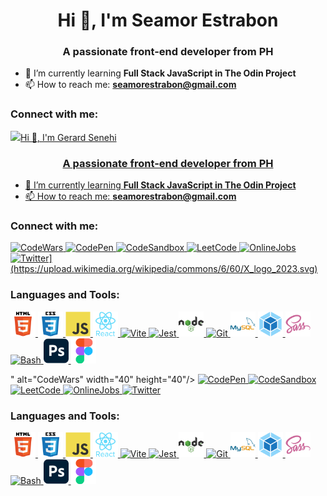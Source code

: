 <h1 align="center">Hi 👋, I'm Seamor Estrabon</h1>
<h3 align="center">A passionate front-end developer from PH</h3>

- 🌱 I’m currently learning **Full Stack JavaScript in The Odin Project**  
- 📫 How to reach me: **seamorestrabon@gmail.com**

<h3 align="left">Connect with me:</h3>
<p align="left">
  <!-- CodeWars -->
  <a href="https://www.codewars.com/users/CeeZ11" target="_blank" rel="noreferrer"> 
    <img src="<h1 align="center">Hi 👋, I'm Gerard Senehi</h1>
<h3 align="center">A passionate front-end developer from PH</h3>

- 🌱 I’m currently learning **Full Stack JavaScript in The Odin Project**  
- 📫 How to reach me: **seamorestrabon@gmail.com**

<h3 align="left">Connect with me:</h3>
<p align="left">
  <!-- CodeWars -->
  <a href="https://www.codewars.com/users/CeeZ11" target="_blank" rel="noreferrer"> 
    <img src="[https://www.codewars.com/packs/assets/logo.61192cf7.svg](https://www.codewars.com/packs/assets/logo.61192cf7.svg)" alt="CodeWars" width="40" height="40"/> 
  </a>
  <!-- CodePen -->
  <a href="https://codepen.io/CeeZ11" target="_blank" rel="noreferrer"> 
    <img src="[https://static.codepen.io/assets/favicon/favicon-512x512-1317b7735d069df66c8b7c6ec0bf3a77.png](https://static.codepen.io/assets/favicon/favicon-512x512-1317b7735d069df66c8b7c6ec0bf3a77.png)" alt="CodePen" width="40" height="40"/> 
  </a>
  <!-- CodeSandbox -->
  <a href="https://codesandbox.io/u/ceez-11" target="_blank" rel="noreferrer"> 
    <img src="https://cdn.jsdelivr.net/npm/simple-icons@v6/icons/codesandbox.svg" alt="CodeSandbox" width="40" height="40"/> 
  </a>
  <!-- LeetCode -->
  <a href="https://leetcode.com/ceez-11" target="_blank" rel="noreferrer"> 
    <img src="https://upload.wikimedia.org/wikipedia/commons/1/19/LeetCode_logo_black.png" alt="LeetCode" width="40" height="40"/> 
  </a>
  <!-- OnlineJobs -->
  <a href="https://www.onlinejobs.ph/jobseekers/info/1493644" target="_blank" rel="noreferrer"> 
    <img src="[https://www.onlinejobs.ph/images/home/oj-logo.svg](https://www.onlinejobs.ph/images/home/oj-logo.svg)" alt="OnlineJobs" width="40" height="40"/> 
  </a>
  <!-- Twitter -->
  <a href="https://x.com/Seeeeaz" target="_blank" rel="noreferrer"> 
    <img src="[https://upload.wikimedia.org/wikipedia/commons/6/60/X_logo_2023.svg" alt="Twitter](https://upload.wikimedia.org/wikipedia/commons/6/60/X_logo_2023.svg)" alt="Twitter" width="40" height="40"/> 
  </a>
</p>

<h3 align="left">Languages and Tools:</h3>
<p align="left"> 
  <a href="https://developer.mozilla.org/en-US/docs/Web/HTML" target="_blank" rel="noreferrer"> 
    <img src="https://raw.githubusercontent.com/devicons/devicon/master/icons/html5/html5-original-wordmark.svg" alt="HTML5" width="40" height="40"/> 
  </a> 
  <a href="https://developer.mozilla.org/en-US/docs/Web/CSS" target="_blank" rel="noreferrer"> 
    <img src="https://raw.githubusercontent.com/devicons/devicon/master/icons/css3/css3-original-wordmark.svg" alt="CSS3" width="40" height="40"/> 
  </a> 
  <a href="https://developer.mozilla.org/en-US/docs/Web/JavaScript" target="_blank" rel="noreferrer"> 
    <img src="https://raw.githubusercontent.com/devicons/devicon/master/icons/javascript/javascript-original.svg" alt="JavaScript" width="40" height="40"/> 
  </a> 
  <a href="https://reactjs.org/" target="_blank" rel="noreferrer"> 
    <img src="https://raw.githubusercontent.com/devicons/devicon/master/icons/react/react-original-wordmark.svg" alt="React" width="40" height="40"/> 
  </a> 
  <a href="https://vitejs.dev/" target="_blank" rel="noreferrer"> 
    <img src="https://vitejs.dev/logo.svg" alt="Vite" width="40" height="40"/> 
  </a>
  <a href="https://jestjs.io" target="_blank" rel="noreferrer"> 
    <img src="https://www.vectorlogo.zone/logos/jestjsio/jestjsio-icon.svg" alt="Jest" width="40" height="40"/> 
  </a> 
  <a href="https://nodejs.org" target="_blank" rel="noreferrer"> 
    <img src="https://raw.githubusercontent.com/devicons/devicon/master/icons/nodejs/nodejs-original-wordmark.svg" alt="Node.js" width="40" height="40"/> 
  </a> 
  <a href="https://git-scm.com" target="_blank" rel="noreferrer"> 
    <img src="https://www.vectorlogo.zone/logos/git-scm/git-scm-icon.svg" alt="Git" width="40" height="40"/> 
  </a> 
  <a href="https://www.mysql.com/" target="_blank" rel="noreferrer"> 
    <img src="https://raw.githubusercontent.com/devicons/devicon/master/icons/mysql/mysql-original-wordmark.svg" alt="MySQL" width="40" height="40"/> 
  </a> 
  <a href="https://webpack.js.org/" target="_blank" rel="noreferrer"> 
    <img src="https://raw.githubusercontent.com/devicons/devicon/master/icons/webpack/webpack-original.svg" alt="Webpack" width="40" height="40"/> 
  </a> 
  <a href="https://sass-lang.com" target="_blank" rel="noreferrer"> 
    <img src="https://raw.githubusercontent.com/devicons/devicon/master/icons/sass/sass-original.svg" alt="SASS" width="40" height="40"/> 
  </a> 
  <a href="https://www.gnu.org/software/bash/" target="_blank" rel="noreferrer"> 
    <img src="https://www.vectorlogo.zone/logos/gnu_bash/gnu_bash-icon.svg" alt="Bash" width="40" height="40"/> 
  </a>
  <a href="https://www.adobe.com/products/photoshop.html" target="_blank" rel="noreferrer"> 
    <img src="https://raw.githubusercontent.com/devicons/devicon/master/icons/photoshop/photoshop-plain.svg" alt="Photoshop" width="40" height="40"/> 
  </a>
  <a href="https://www.figma.com/" target="_blank" rel="noreferrer"> 
    <img src="https://raw.githubusercontent.com/devicons/devicon/master/icons/figma/figma-original.svg" alt="Figma" width="40" height="40"/> 
  </a>
</p>
" alt="CodeWars" width="40" height="40"/> 
  </a>
  <!-- CodePen -->
  <a href="https://codepen.io/CeeZ11" target="_blank" rel="noreferrer"> 
    <img src="https://static.codepen.io/assets/favicon/favicon-512x512-1317b7735d069df66c8b7c6ec0bf3a77.png" alt="CodePen" width="40" height="40"/> 
  </a>
  <!-- CodeSandbox -->
  <a href="https://codesandbox.io/u/ceez-11" target="_blank" rel="noreferrer"> 
    <img src="https://cdn.jsdelivr.net/npm/simple-icons@v6/icons/codesandbox.svg" alt="CodeSandbox" width="40" height="40"/> 
  </a>
  <!-- LeetCode -->
  <a href="https://leetcode.com/ceez-11" target="_blank" rel="noreferrer"> 
    <img src="https://upload.wikimedia.org/wikipedia/commons/1/19/LeetCode_logo_black.png" alt="LeetCode" width="40" height="40"/> 
  </a>
  <!-- OnlineJobs -->
  <a href="https://www.onlinejobs.ph/jobseekers/info/1493644" target="_blank" rel="noreferrer"> 
    <img src="https://www.onlinejobs.ph/images/home/oj-logo.svg" alt="OnlineJobs" width="40" height="40"/> 
  </a>
  <!-- Twitter -->
  <a href="https://x.com/Seeeeaz" target="_blank" rel="noreferrer"> 
    <img src="https://upload.wikimedia.org/wikipedia/commons/6/60/X_logo_2023.svg" alt="Twitter" width="40" height="40"/> 
  </a>
</p>

<h3 align="left">Languages and Tools:</h3>
<p align="left"> 
  <a href="https://developer.mozilla.org/en-US/docs/Web/HTML" target="_blank" rel="noreferrer"> 
    <img src="https://raw.githubusercontent.com/devicons/devicon/master/icons/html5/html5-original-wordmark.svg" alt="HTML5" width="40" height="40"/> 
  </a> 
  <a href="https://developer.mozilla.org/en-US/docs/Web/CSS" target="_blank" rel="noreferrer"> 
    <img src="https://raw.githubusercontent.com/devicons/devicon/master/icons/css3/css3-original-wordmark.svg" alt="CSS3" width="40" height="40"/> 
  </a> 
  <a href="https://developer.mozilla.org/en-US/docs/Web/JavaScript" target="_blank" rel="noreferrer"> 
    <img src="https://raw.githubusercontent.com/devicons/devicon/master/icons/javascript/javascript-original.svg" alt="JavaScript" width="40" height="40"/> 
  </a> 
  <a href="https://reactjs.org/" target="_blank" rel="noreferrer"> 
    <img src="https://raw.githubusercontent.com/devicons/devicon/master/icons/react/react-original-wordmark.svg" alt="React" width="40" height="40"/> 
  </a> 
  <a href="https://vitejs.dev/" target="_blank" rel="noreferrer"> 
    <img src="https://vitejs.dev/logo.svg" alt="Vite" width="40" height="40"/> 
  </a>
  <a href="https://jestjs.io" target="_blank" rel="noreferrer"> 
    <img src="https://www.vectorlogo.zone/logos/jestjsio/jestjsio-icon.svg" alt="Jest" width="40" height="40"/> 
  </a> 
  <a href="https://nodejs.org" target="_blank" rel="noreferrer"> 
    <img src="https://raw.githubusercontent.com/devicons/devicon/master/icons/nodejs/nodejs-original-wordmark.svg" alt="Node.js" width="40" height="40"/> 
  </a> 
  <a href="https://git-scm.com" target="_blank" rel="noreferrer"> 
    <img src="https://www.vectorlogo.zone/logos/git-scm/git-scm-icon.svg" alt="Git" width="40" height="40"/> 
  </a> 
  <a href="https://www.mysql.com/" target="_blank" rel="noreferrer"> 
    <img src="https://raw.githubusercontent.com/devicons/devicon/master/icons/mysql/mysql-original-wordmark.svg" alt="MySQL" width="40" height="40"/> 
  </a> 
  <a href="https://webpack.js.org/" target="_blank" rel="noreferrer"> 
    <img src="https://raw.githubusercontent.com/devicons/devicon/master/icons/webpack/webpack-original.svg" alt="Webpack" width="40" height="40"/> 
  </a> 
  <a href="https://sass-lang.com" target="_blank" rel="noreferrer"> 
    <img src="https://raw.githubusercontent.com/devicons/devicon/master/icons/sass/sass-original.svg" alt="SASS" width="40" height="40"/> 
  </a> 
  <a href="https://www.gnu.org/software/bash/" target="_blank" rel="noreferrer"> 
    <img src="https://www.vectorlogo.zone/logos/gnu_bash/gnu_bash-icon.svg" alt="Bash" width="40" height="40"/> 
  </a>
  <a href="https://www.adobe.com/products/photoshop.html" target="_blank" rel="noreferrer"> 
    <img src="https://raw.githubusercontent.com/devicons/devicon/master/icons/photoshop/photoshop-plain.svg" alt="Photoshop" width="40" height="40"/> 
  </a>
  <a href="https://www.figma.com/" target="_blank" rel="noreferrer"> 
    <img src="https://raw.githubusercontent.com/devicons/devicon/master/icons/figma/figma-original.svg" alt="Figma" width="40" height="40"/> 
  </a>
</p>
